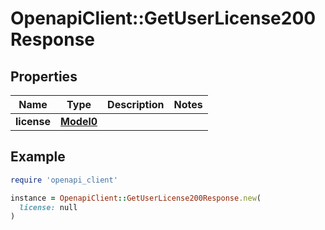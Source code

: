 # OpenapiClient::GetUserLicense200Response

## Properties

| Name | Type | Description | Notes |
| ---- | ---- | ----------- | ----- |
| **license** | [**Model0**](Model0.md) |  |  |

## Example

```ruby
require 'openapi_client'

instance = OpenapiClient::GetUserLicense200Response.new(
  license: null
)
```

